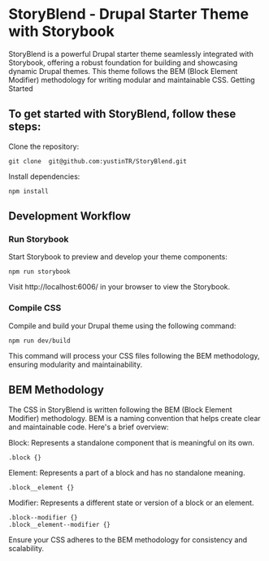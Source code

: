 <h1> StoryBlend - Drupal Starter Theme with Storybook </h1>

StoryBlend is a powerful Drupal starter theme seamlessly integrated with Storybook, offering a robust foundation for building and showcasing dynamic Drupal themes. This theme follows the BEM (Block Element Modifier) methodology for writing modular and maintainable CSS.
Getting Started

<h2>To get started with StoryBlend, follow these steps:</h2>

  Clone the repository:

    git clone  git@github.com:yustinTR/StoryBlend.git


Install dependencies:

    npm install

<h2>Development Workflow</h2>
<h3>Run Storybook</h3>

Start Storybook to preview and develop your theme components:


    npm run storybook

Visit http://localhost:6006/ in your browser to view the Storybook.

<h3>Compile CSS</h3>

Compile and build your Drupal theme using the following command:


    npm run dev/build

This command will process your CSS files following the BEM methodology, ensuring modularity and maintainability.
<h2>BEM Methodology</h2>

The CSS in StoryBlend is written following the BEM (Block Element Modifier) methodology. BEM is a naming convention that helps create clear and maintainable code. Here's a brief overview:

Block: Represents a standalone component that is meaningful on its own.


    .block {}

Element: Represents a part of a block and has no standalone meaning.


    .block__element {}

Modifier: Represents a different state or version of a block or an element.

    .block--modifier {}
    .block__element--modifier {}

Ensure your CSS adheres to the BEM methodology for consistency and scalability.
